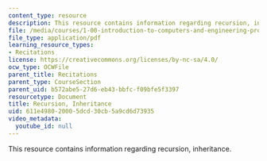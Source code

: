 ```yaml
---
content_type: resource
description: This resource contains information regarding recursion, inheritance.
file: /media/courses/1-00-introduction-to-computers-and-engineering-problem-solving-spring-2012/611e498020005dcd30cb5a9cd6d73935_MIT1_00S12_REC_5.pdf
file_type: application/pdf
learning_resource_types:
- Recitations
license: https://creativecommons.org/licenses/by-nc-sa/4.0/
ocw_type: OCWFile
parent_title: Recitations
parent_type: CourseSection
parent_uid: b572abe5-27d6-eb43-bbfc-f09bfe5f3397
resourcetype: Document
title: Recursion, Inheritance
uid: 611e4980-2000-5dcd-30cb-5a9cd6d73935
video_metadata:
  youtube_id: null
---
```

This resource contains information regarding recursion, inheritance.